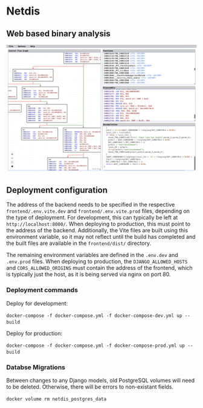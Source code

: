 # Netdis
## Web based binary analysis

 ![Netdis user interface](netdis.png)

 ## Deployment configuration

 The address of the backend needs to be specified in the respective `frontend/.env.vite.dev` and `frontend/.env.vite.prod` files, depending on the type of deployment. For development, this can typically be left at `http://localhost:8000/`. When deploying to production, this must point to the address of the backend. Additionally, the Vite files are built using this environment variable, so it may not reflect until the build has completed and the built files are available in the `frontend/dist/` directory.

 The remaining environment variables are defined in the `.env.dev` and `.env.prod` files. When deploying to production, the `DJANGO_ALLOWED_HOSTS` and `CORS_ALLOWED_ORIGINS` must contain the address of the frontend, which is typically just the host, as it is being served via nginx on port 80.

### Deployment commands

 Deploy for development:

 `docker-compose -f docker-compose.yml -f docker-compose-dev.yml up --build`

 Deploy for production:

 `docker-compose -f docker-compose.yml -f docker-compose-prod.yml up --build`

 ### Databse Migrations

 Between changes to any Django models, old PostgreSQL volumes will need to be deleted. Otherwise, there will be errors to non-existant fields.

 `docker volume rm netdis_postgres_data`